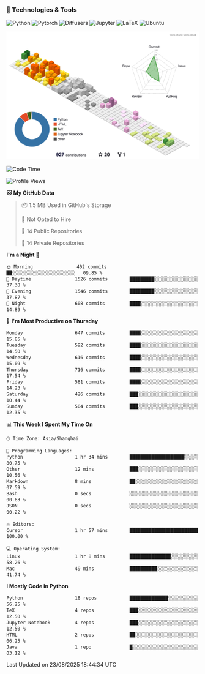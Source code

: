 ### 🧰 Technologies & Tools

![Python](https://img.shields.io/badge/python-%233776AB.svg?style=for-the-badge&logo=python&logoColor=white)
![Pytorch](https://img.shields.io/badge/pytorch-%23EE4C2C.svg?style=for-the-badge&logo=pytorch&logoColor=white)
![Diffusers](https://img.shields.io/badge/diffusers-HuggingFace-yellow?style=for-the-badge&logo=huggingface&logoColor=black)
![Jupyter](https://img.shields.io/badge/Jupyter-%23F37626.svg?style=for-the-badge&logo=Jupyter&logoColor=white)
![LaTeX](https://img.shields.io/badge/LaTeX-47A141?style=for-the-badge&logo=latex&logoColor=white)
![Ubuntu](https://img.shields.io/badge/Ubuntu-E95420?style=for-the-badge&logo=ubuntu&logoColor=white)


<!--![](https://raw.githubusercontent.com/BorisYang326/BorisYang326/output/github-contribution-grid-snake-dark.svg) -->
![](./profile-3d-contrib/profile-season-animate.svg)

<!--START_SECTION:waka-->
![Code Time](http://img.shields.io/badge/Code%20Time-965%20hrs%2058%20mins-blue)

![Profile Views](http://img.shields.io/badge/Profile%20Views-1-blue)

**🐱 My GitHub Data** 

> 📦 1.5 MB Used in GitHub's Storage 
 > 
> 🚫 Not Opted to Hire
 > 
> 📜 14 Public Repositories 
 > 
> 🔑 14 Private Repositories 
 > 
**I'm a Night 🦉** 

```text
🌞 Morning                402 commits         ██░░░░░░░░░░░░░░░░░░░░░░░   09.85 % 
🌆 Daytime                1526 commits        █████████░░░░░░░░░░░░░░░░   37.38 % 
🌃 Evening                1546 commits        █████████░░░░░░░░░░░░░░░░   37.87 % 
🌙 Night                  608 commits         ████░░░░░░░░░░░░░░░░░░░░░   14.89 % 
```
📅 **I'm Most Productive on Thursday** 

```text
Monday                   647 commits         ████░░░░░░░░░░░░░░░░░░░░░   15.85 % 
Tuesday                  592 commits         ████░░░░░░░░░░░░░░░░░░░░░   14.50 % 
Wednesday                616 commits         ████░░░░░░░░░░░░░░░░░░░░░   15.09 % 
Thursday                 716 commits         ████░░░░░░░░░░░░░░░░░░░░░   17.54 % 
Friday                   581 commits         ████░░░░░░░░░░░░░░░░░░░░░   14.23 % 
Saturday                 426 commits         ███░░░░░░░░░░░░░░░░░░░░░░   10.44 % 
Sunday                   504 commits         ███░░░░░░░░░░░░░░░░░░░░░░   12.35 % 
```


📊 **This Week I Spent My Time On** 

```text
🕑︎ Time Zone: Asia/Shanghai

💬 Programming Languages: 
Python                   1 hr 34 mins        ████████████████████░░░░░   80.75 % 
Other                    12 mins             ███░░░░░░░░░░░░░░░░░░░░░░   10.56 % 
Markdown                 8 mins              ██░░░░░░░░░░░░░░░░░░░░░░░   07.59 % 
Bash                     0 secs              ░░░░░░░░░░░░░░░░░░░░░░░░░   00.63 % 
JSON                     0 secs              ░░░░░░░░░░░░░░░░░░░░░░░░░   00.22 % 

🔥 Editors: 
Cursor                   1 hr 57 mins        █████████████████████████   100.00 % 

💻 Operating System: 
Linux                    1 hr 8 mins         ███████████████░░░░░░░░░░   58.26 % 
Mac                      49 mins             ██████████░░░░░░░░░░░░░░░   41.74 % 
```

**I Mostly Code in Python** 

```text
Python                   18 repos            ██████████████░░░░░░░░░░░   56.25 % 
TeX                      4 repos             ███░░░░░░░░░░░░░░░░░░░░░░   12.50 % 
Jupyter Notebook         4 repos             ███░░░░░░░░░░░░░░░░░░░░░░   12.50 % 
HTML                     2 repos             ██░░░░░░░░░░░░░░░░░░░░░░░   06.25 % 
Java                     1 repo              █░░░░░░░░░░░░░░░░░░░░░░░░   03.12 % 
```




 Last Updated on 23/08/2025 18:44:34 UTC
<!--END_SECTION:waka-->
